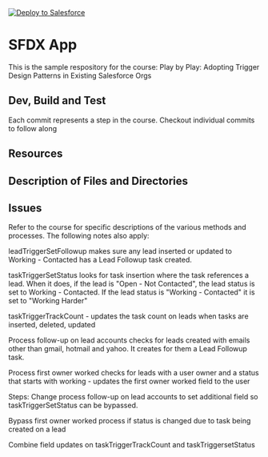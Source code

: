 <a href="https://githubsfdeploy.herokuapp.com?owner=financialforcedev&repo=apex-mdapi">
  <img alt="Deploy to Salesforce"
       src="https://raw.githubusercontent.com/afawcett/githubsfdeploy/master/src/main/webapp/resources/img/deploy.png">
</a>

# SFDX  App

This is the sample respository for the course:
Play by Play: Adopting Trigger Design Patterns in Existing Salesforce Orgs

## Dev, Build and Test

Each commit represents a step in the course. Checkout individual commits to follow along

## Resources


## Description of Files and Directories


## Issues

Refer to the course for specific descriptions of the various methods and processes. The following notes also apply:

leadTriggerSetFollowup makes sure any lead inserted or updated to Working - Contacted has a Lead Followup task created.

taskTriggerSetStatus looks for task insertion where the task references a lead. When it does, if the lead is "Open - Not Contacted", the lead status is set to Working - Contacted. If the lead status is "Working - Contacted" it is set to "Working Harder"

taskTriggerTrackCount - updates the task count on leads when tasks are inserted, deleted, updated 

Process follow-up on lead accounts checks for leads created with emails other than gmail, hotmail and yahoo. It creates for them a Lead Followup task.

Process first owner worked checks for leads with a user owner and a status that starts with working - updates the first owner worked field to the user

Steps:
Change process follow-up on lead accounts to set additional field so taskTriggerSetStatus can be bypassed.

Bypass first owner worked process if status is changed due to task being created on a lead

Combine field updates on taskTriggerTrackCount and taskTriggersetStatus
